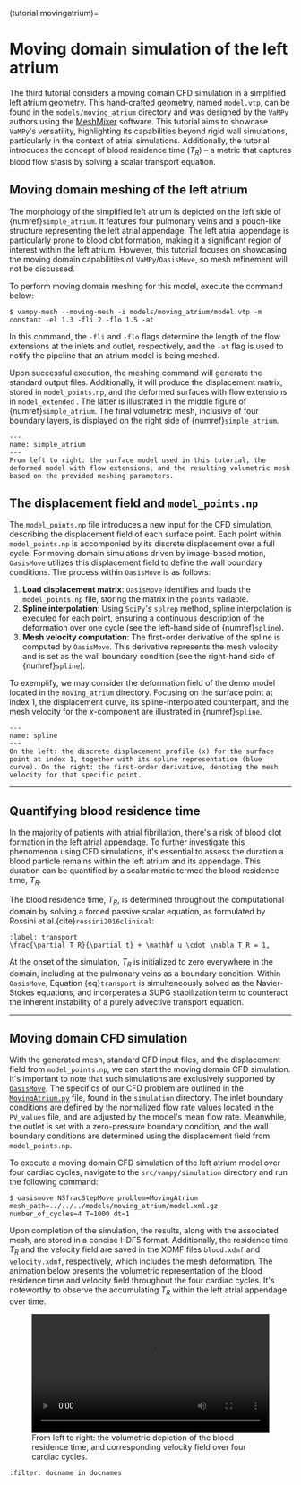 (tutorial:movingatrium)=

# Moving domain simulation of the left atrium

The third tutorial considers a moving domain CFD simulation in a simplified left atrium geometry. This hand-crafted
geometry, named `model.vtp`, can be found in the `models/moving_atrium` directory and was designed by the `VaMPy`
authors using the [MeshMixer](https://meshmixer.com/) software. This tutorial aims to showcase `VaMPy`'s versatility,
highlighting its capabilities beyond rigid wall simulations, particularly in the context of atrial simulations.
Additionally, the tutorial introduces the concept of blood residence time ($T_R$) – a metric that captures blood flow
stasis by solving a scalar transport equation.

## Moving domain meshing of the left atrium

The morphology of the simplified left atrium is depicted on the left side of {numref}`simple_atrium`. It features four
pulmonary veins and a pouch-like structure representing the left atrial appendage. The left atrial appendage is
particularly prone to blood clot formation, making it a significant region of interest within the left atrium. However,
this tutorial focuses on showcasing the moving domain capabilities of `VaMPy`/`OasisMove`, so mesh refinement will not
be discussed.

To perform moving domain meshing for this model, execute the command below:

```console
$ vampy-mesh --moving-mesh -i models/moving_atrium/model.vtp -m constant -el 1.3 -fli 2 -flo 1.5 -at 
```

In this command, the `-fli` and `-flo` flags determine the length of the flow extensions at the inlets and outlet,
respectively, and the `-at` flag is used to notify the pipeline that an atrium model is being meshed.

Upon successful execution, the meshing command will generate the standard output files. Additionally, it will produce
the displacement matrix, stored in `model_points.np`, and the deformed surfaces with flow extensions in `model_extended`
. The latter is illustrated in the middle figure of {numref}`simple_atrium`. The final volumetric mesh, inclusive of
four boundary layers, is displayed on the right side of {numref}`simple_atrium`.

```{figure} figures/simpleatrium.gif
---
name: simple_atrium
---
From left to right: the surface model used in this tutorial, the deformed model with flow extensions, and the resulting volumetric mesh based on the provided meshing parameters.
```

## The displacement field and `model_points.np`

The `model_points.np` file introduces a new input for the CFD simulation, describing the displacement field of each
surface point. Each point within `model_points.np` is accomponied by its discrete displacement over a full cycle. For
moving domain simulations driven by image-based motion, `OasisMove` utilizes this displacement field to define the wall
boundary conditions. The process within `OasisMove` is as follows:

1. **Load displacement matrix**: `OasisMove` identifies and loads the `model_points.np` file, storing the matrix in
   the `points` variable.
2. **Spline interpolation**: Using `SciPy`'s `splrep` method, spline interpolation is executed for each point, ensuring
   a continuous description of the deformation over one cycle (see the left-hand side of {numref}`spline`).
3. **Mesh velocity computation**: The first-order derivative of the spline is computed by `OasisMove`. This derivative
   represents the mesh velocity and is set as the wall boundary condition (see the right-hand side of {numref}`spline`).

To exemplify, we may consider the deformation field of the demo model located in the `moving_atrium` directory. Focusing
on the surface point at index 1, the displacement curve, its spline-interpolated counterpart, and the mesh velocity for
the $x$-component are illustrated in {numref}`spline`.

```{figure} figures/spline.png
---
name: spline
---
On the left: the discrete displacement profile (x) for the surface point at index 1, together with its spline representation (blue curve). On the right: the first-order derivative, denoting the mesh velocity for that specific point.
```

---

## Quantifying blood residence time

In the majority of patients with atrial fibrillation, there's a risk of blood clot formation in the left atrial
appendage. To further investigate this phenomenon using CFD simulations, it's essential to assess the duration a blood
particle remains within the left atrium and its appendage. This duration can be quantified by a scalar metric termed the
blood residence time, $T_R$.

The blood residence time, $T_R$, is determined throughout the computational domain by solving a forced passive scalar
equation, as formulated by Rossini et al.{cite}`rossini2016clinical`:

```{math}
:label: transport
\frac{\partial T_R}{\partial t} + \mathbf u \cdot \nabla T_R = 1,
```

At the onset of the simulation, $T_R$ is initialized to zero everywhere in the domain, including at the pulmonary veins
as a boundary condition. Within `OasisMove`, Equation {eq}`transport` is simulteneously solved as the Navier-Stokes
equations, and incorperates a SUPG stabilization term to counteract the inherent instability of a purely advective
transport equation.

---

## Moving domain CFD simulation

With the generated mesh, standard CFD input files, and the displacement field from `model_points.np`, we can start the
moving domain CFD simulation. It's important to note that such simulations are exclusively supported
by [`OasisMove`](https://github.com/KVSlab/OasisMove). The specifics of our CFD problem are outlined in
the [`MovingAtrium.py`](https://github.com/KVSlab/VaMPy/blob/master/src/vampy/simulation/MovingAtrium.py) file, found in
the `simulation` directory. The inlet boundary conditions are defined by the normalized flow rate values located in
the  `PV_values` file, and are adjusted by the model's mean flow rate. Meanwhile, the outlet is set with a zero-pressure
boundary condition, and the wall boundary conditions are determined using the displacement field from `model_points.np`.

To execute a moving domain CFD simulation of the left atrium model over four cardiac cycles, navigate to
the `src/vampy/simulation` directory and run the following command:

``` console
$ oasismove NSfracStepMove problem=MovingAtrium mesh_path=../../../models/moving_atrium/model.xml.gz number_of_cycles=4 T=1000 dt=1
```

Upon completion of the simulation, the results, along with the associated mesh, are stored in a concise HDF5 format.
Additionally, the residence time $T_R$ and the velocity field are saved in the XDMF files `blood.xdmf`
and `velocity.xdmf`, respectively, which includes the mesh deformation. The animation below presents the volumetric
representation of the blood residence time and velocity field throughout the four cardiac cycles. It's noteworthy to
observe the accumulating $T_R$ within the left atrial appendage over time.

<figure>
<video controls style="width: 100%; height: auto;">
    <source src="_static/videos/moving_results.mp4" type="video/mp4">
</video>
    <figcaption>From left to right: the volumetric depiction of the blood residence time, and corresponding velocity field over four cardiac cycles.</figcaption>
</figure>

```{bibliography}
:filter: docname in docnames
```
